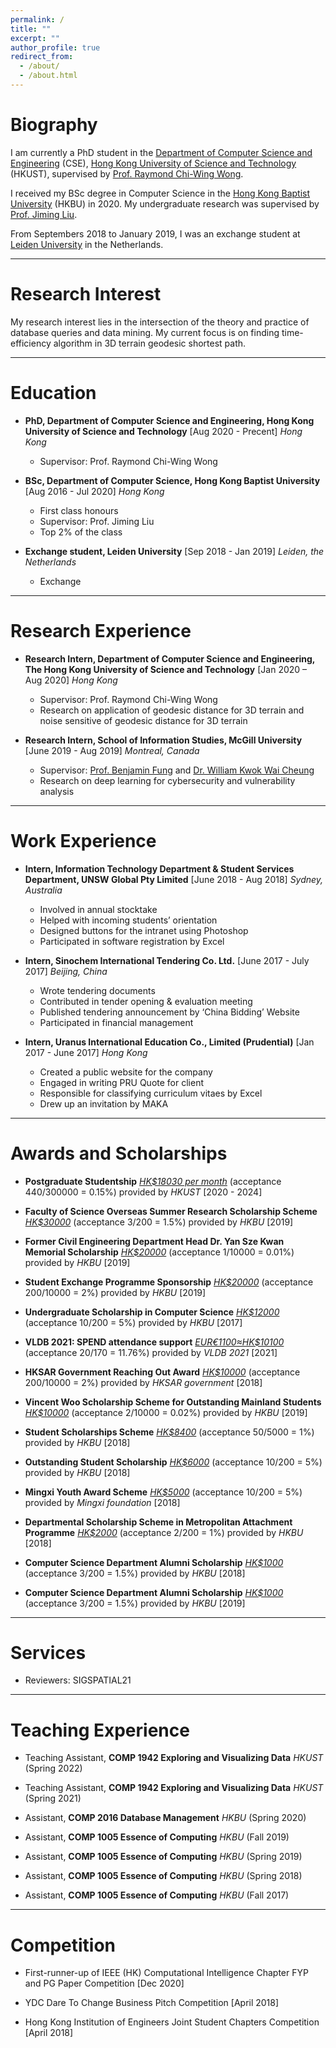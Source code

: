 ```yaml
---
permalink: /
title: ""
excerpt: ""
author_profile: true
redirect_from:
  - /about/
  - /about.html
---
```


# Biography
 I am currently a PhD student in the [Department of Computer Science and Engineering](https://www.cse.ust.hk) (CSE), [Hong Kong University of Science and Technology](http://www.ust.hk) (HKUST), supervised by [Prof. Raymond Chi-Wing Wong](https://www.cse.ust.hk/~raywong/).

 I received my BSc degree in Computer Science in the [Hong Kong Baptist University](https://www.hkbu.edu.hk/eng/main/index.jsp) (HKBU) in 2020. My undergraduate research was supervised by [Prof. Jiming Liu](https://www.comp.hkbu.edu.hk/~jiming/).

 From Septembers 2018 to January 2019, I was an exchange student at [Leiden University](https://www.universiteitleiden.nl/en) in the Netherlands.

---
# Research Interest
 My research interest lies in the intersection of the theory and practice of database queries and data mining. My current focus is on finding time-efficiency algorithm in 3D terrain geodesic shortest path.

---
# Education
 * **PhD, Department of Computer Science and Engineering, Hong Kong University of Science and Technology** [Aug 2020 - Precent] *Hong Kong*  
    * Supervisor: Prof. Raymond Chi-Wing Wong  

 * **BSc, Department of Computer Science, Hong Kong Baptist University** [Aug 2016 - Jul 2020] *Hong Kong*  
    * First class honours  
    * Supervisor: Prof. Jiming Liu  
    * Top 2% of the class

 * **Exchange student, Leiden University** [Sep 2018  - Jan 2019] *Leiden, the Netherlands*  
    * Exchange

---
# Research Experience
 * **Research Intern, Department of Computer Science and Engineering, The Hong Kong University of Science and Technology** [Jan 2020 – Aug 2020] *Hong Kong*  
    * Supervisor: Prof. Raymond Chi-Wing Wong  
    * Research on application of geodesic distance for 3D terrain and noise sensitive of geodesic distance for 3D terrain

 * **Research Intern, School of Information Studies, McGill University** [June 2019 - Aug 2019] *Montreal, Canada*  
    * Supervisor: [Prof. Benjamin Fung](http://dmas.lab.mcgill.ca/fung/index.htm) and [Dr. William Kwok Wai Cheung](https://www.comp.hkbu.edu.hk/~william/)  
    * Research on deep learning for cybersecurity and vulnerability analysis

---
# Work Experience
 * **Intern, Information Technology Department & Student Services Department, UNSW Global Pty Limited** [June 2018 - Aug 2018] *Sydney, Australia*  
    * Involved in annual stocktake
    * Helped with incoming students’ orientation
    * Designed buttons for the intranet using Photoshop
    * Participated in software registration by Excel

 * **Intern, Sinochem International Tendering Co. Ltd.** [June 2017 - July 2017] *Beijing, China*  
    * Wrote tendering documents
    * Contributed in tender opening & evaluation meeting
    * Published tendering announcement by ‘China Bidding’ Website
    * Participated in financial management

 * **Intern, Uranus International Education Co., Limited (Prudential)** [Jan 2017 - June 2017] *Hong Kong*  
    * Created a public website for the company
    * Engaged in writing PRU Quote for client
    * Responsible for classifying curriculum vitaes by Excel
    * Drew up an invitation by MAKA

---
# Awards and Scholarships
 * **Postgraduate Studentship** <ins>*HK$18030 per month*</ins> (acceptance 440/300000 = 0.15%) provided by *HKUST* [2020 - 2024]

 * **Faculty of Science Overseas Summer Research Scholarship Scheme** <ins>*HK$30000*</ins> (acceptance 3/200 = 1.5%) provided by *HKBU* [2019]

 * **Former Civil Engineering Department Head Dr. Yan Sze Kwan Memorial Scholarship** <ins>*HK$20000*</ins> (acceptance 1/10000 = 0.01%) provided by *HKBU* [2019]

 * **Student Exchange Programme Sponsorship** <ins>*HK$20000*</ins> (acceptance 200/10000 = 2%) provided by *HKBU* [2019]

 * **Undergraduate Scholarship in Computer Science** <ins>*HK$12000*</ins> (acceptance 10/200 = 5%) provided by *HKBU* [2017]

 * **VLDB 2021: SPEND attendance support** <ins>*EUR€1100≈HK$10100*</ins> (acceptance 20/170 = 11.76%) provided by *VLDB 2021* [2021]

 * **HKSAR Government Reaching Out Award** <ins>*HK$10000*</ins> (acceptance 200/10000 = 2%) provided by *HKSAR government* [2018]

 * **Vincent Woo Scholarship Scheme for Outstanding Mainland Students** <ins>*HK$10000*</ins> (acceptance 2/10000 = 0.02%) provided by *HKBU* [2019]

 * **Student Scholarships Scheme** <ins>*HK$8400*</ins> (acceptance 50/5000 = 1%) provided by *HKBU* [2018]

 * **Outstanding Student Scholarship** <ins>*HK$6000*</ins> (acceptance 10/200 = 5%) provided by *HKBU* [2018]

 * **Mingxi Youth Award Scheme** <ins>*HK$5000*</ins> (acceptance 10/200 = 5%) provided by *Mingxi foundation* [2018]

 * **Departmental Scholarship Scheme in Metropolitan Attachment Programme** <ins>*HK$2000*</ins> (acceptance 2/200 = 1%) provided by *HKBU* [2018]

 * **Computer Science Department Alumni Scholarship** <ins>*HK$1000*</ins> (acceptance 3/200 = 1.5%) provided by *HKBU* [2018]

 * **Computer Science Department Alumni Scholarship** <ins>*HK$1000*</ins> (acceptance 3/200 = 1.5%) provided by *HKBU* [2019]

---
# Services

* Reviewers: SIGSPATIAL21

---
# Teaching Experience
 * Teaching Assistant, **COMP 1942 Exploring and Visualizing Data** *HKUST* (Spring 2022)

 * Teaching Assistant, **COMP 1942 Exploring and Visualizing Data** *HKUST* (Spring 2021)

 * Assistant, **COMP 2016 Database Management** *HKBU* (Spring 2020)

 * Assistant, **COMP 1005 Essence of Computing** *HKBU* (Fall 2019)

 * Assistant, **COMP 1005 Essence of Computing** *HKBU* (Spring 2019)

 * Assistant, **COMP 1005 Essence of Computing** *HKBU* (Spring 2018)

 * Assistant, **COMP 1005 Essence of Computing** *HKBU* (Fall 2017)

---
# Competition
 * First-runner-up of IEEE (HK) Computational Intelligence Chapter FYP and PG Paper Competition [Dec 2020]

 * YDC Dare To Change Business Pitch Competition [April 2018]

 * Hong Kong Institution of Engineers Joint Student Chapters Competition [April 2018]